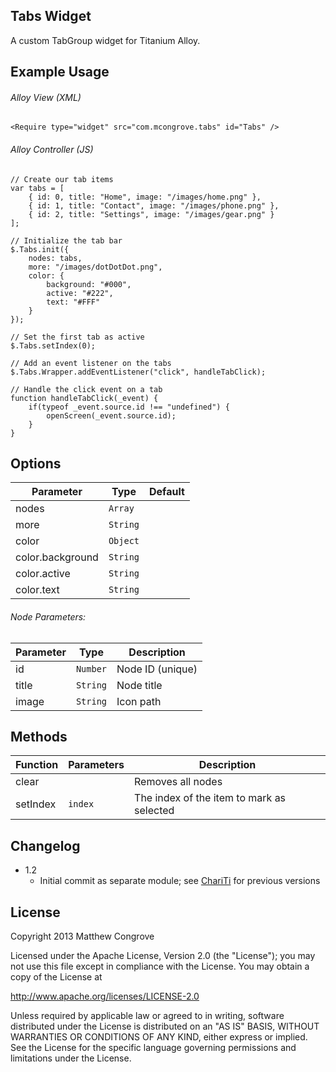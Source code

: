 Tabs Widget
-------------------
A custom TabGroup widget for Titanium Alloy.

Example Usage
-------------

###### Alloy View (XML)

	<Require type="widget" src="com.mcongrove.tabs" id="Tabs" />

###### Alloy Controller (JS)

	// Create our tab items
	var tabs = [
		{ id: 0, title: "Home", image: "/images/home.png" },
		{ id: 1, title: "Contact", image: "/images/phone.png" },
		{ id: 2, title: "Settings", image: "/images/gear.png" }
	];

	// Initialize the tab bar
	$.Tabs.init({
		nodes: tabs,
		more: "/images/dotDotDot.png",
		color: {
			background: "#000",
			active: "#222",
			text: "#FFF"
		}
	});
	
	// Set the first tab as active
	$.Tabs.setIndex(0);
	
	// Add an event listener on the tabs
	$.Tabs.Wrapper.addEventListener("click", handleTabClick);
	
	// Handle the click event on a tab
	function handleTabClick(_event) {
		if(typeof _event.source.id !== "undefined") {
			openScreen(_event.source.id);
		}
	}

Options
-------
Parameter        | Type     | Default |
-----------------|----------|---------|
nodes            | `Array`  |         |
more             | `String` |         |
color            | `Object` |         |
color.background | `String` |         |
color.active     | `String` |         |
color.text       | `String` |         |

###### Node Parameters:

Parameter | Type     | Description      |
----------|----------|------------------|
id        | `Number` | Node ID (unique) |
title     | `String` | Node title       |
image     | `String` | Icon path        |

Methods
-------
Function | Parameters | Description                               |
---------|------------|-------------------------------------------|
clear    |            | Removes all nodes                         |
setIndex | `index`    | The index of the item to mark as selected |

Changelog
---------
* 1.2
	* Initial commit as separate module; see [ChariTi](https://github.com/mcongrove/ChariTi/tree/master/app/widgets) for previous versions

License
-------

Copyright 2013 Matthew Congrove

Licensed under the Apache License, Version 2.0 (the "License");
you may not use this file except in compliance with the License.
You may obtain a copy of the License at

   http://www.apache.org/licenses/LICENSE-2.0

Unless required by applicable law or agreed to in writing, software
distributed under the License is distributed on an "AS IS" BASIS,
WITHOUT WARRANTIES OR CONDITIONS OF ANY KIND, either express or implied.
See the License for the specific language governing permissions and
limitations under the License.